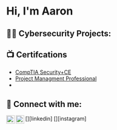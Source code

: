 <h1>Hi, I'm Aaron

<h2>👨‍💻 Cybersecurity Projects:</h2>



<h2>📺 Certifcations</h2>

- [CompTIA Security+CE](https://www.credly.com/badges/028ab814-bc7d-4634-bb36-250cbc9af1c1/linked_in_profile)
- [Project Managment Professional](https://www.youtube.com/watch?v=uHy3oM7NnoU)
- 

<h2> 🤳 Connect with me:</h2>

[<img align="left" alt="JoshMadakor | LinkedIn" width="22px" src="https://cdn.jsdelivr.net/npm/simple-icons@v3/icons/linkedin.svg" />][linkedin]
[<img align="left" alt="JoshMadakor | Instagram" width="22px" src="https://cdn.jsdelivr.net/npm/simple-icons@v3/icons/instagram.svg" />][instagram]
